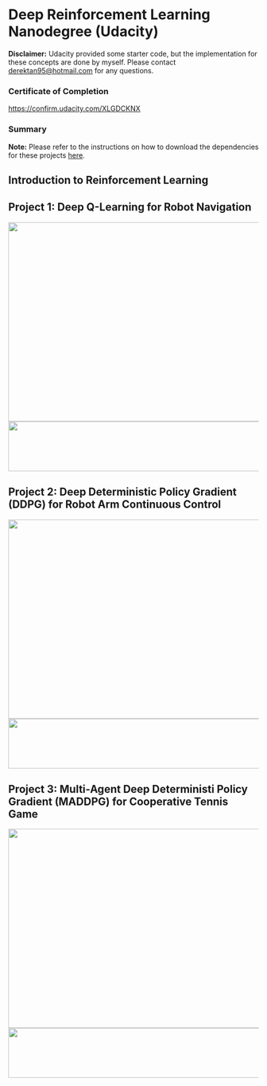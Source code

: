 # Deep Reinforcement Learning Nanodegree (Udacity)

**Disclaimer:** Udacity provided some starter code, but the implementation for these concepts are done by myself. Please contact derektan95@hotmail.com for any questions. 

### Certificate of Completion<br/>
https://confirm.udacity.com/XLGDCKNX

### Summary<br/>
<!-- This course aims to educate more about localization and navigation principles pertaining to autonomous robots, using a commonly used platform called Robot Operating System (ROS). It covers topics ranging from Gazebo simulation, communcation between ROS nodes, localization using Extended Kalman Filter or Particle Filter, Simultaneous Localization & Mapping (SLAM) and A* Path Planning. All of these techniques culminates to a final project where a home service robot capable of localization and navigation is developed. Instructions for compiling each project is available on each project's subdirectory. -->

**Note:** Please refer to the instructions on how to download the dependencies for these projects [here](https://github.com/derektan95/deep-reinforcement-learning-udacity-nanodegree/blob/master/INSTRUCTIONS.md).


## Introduction to Reinforcement Learning <br/>
<!-- **Gazebo** is a useful simulation tool that can be used with ROS to render robots in a simulated environment. It comes with a model and world editor, along with presets models, that can allow for quick prototyping of a physical environment.

The main principles taught in this segment are: 
1) Using model editor tool to render a robot with specified links & joints
2) Using World editor tool to render an environment (e.g. a house)
3) Running plugins on launch of Gazebo platform -->


## Project 1: Deep Q-Learning for Robot Navigation <br/>
<!-- **Robot Operating System** is a middleware designed for communication between different robotic parts, as well as common useful packages that can be used for robotic applications. In this project, different communication models were employed for different nodes of the robot to allow the robot to drive towards a white ball whenever the robot observes it. From a high level, the 2D camera node continuously checks whether the white ball in sight, and the angle of the ball relative to the robot's heading. If white ball is in sight, a service is called to the drive node to drive towards the ball with specified linear and rotational velocity. The drive node receives this service call and publishes motion information robot's wheel actuation node for movement. 

The main principles taught in this segment are: 
1) Packages & Catkin Workspaces
2) Writing ROS nodes & communication models (Publisher-Subscriber, Service-Client) -->

<p align="center">
  <img src="media/p1_dqn_navigation_trained_agent_raw_Trimmed.gif" width="900" height="400" />
  <img src="media/score_vs_episodes_dqn.PNG" width="700" height="100" />
</p>

## Project 2: Deep Deterministic Policy Gradient (DDPG) for Robot Arm Continuous Control <br/>
<!-- 2 common localization principles are the **Extended Kalman Filter (EKF)** and **Monte Carlo Localization (Particle Filter)**. Given a map of the surrounding, motor controls and sensor readings, the robot can use either of these principles to estimate its state position. In this project, I made use of the **Adaptive Monte Carlo Package** from ROS (http://wiki.ros.org/amcl). The robot starts off with a known map, with particles of equal probability weights generated randomly around the robot (shown as **green arrows**). As the robot moves, the particles likewise move. Each particle will then be assigned a probability denoting the likelihood of it being in its position and orientation, by comparing laser distance readings and the distance between it's own position to landmarks on the map. The higher the probability, the more likely a particle will survive in the resampling stage. After multiple timesteps of movement, we can observe that the **green arrows** converges accurately on the true location on the robot, indicating precise localization. 

The main principles taught in this segment are: 
1) Extended Kalman Filter
2) Adaptive Monte Carlos Localization (Particle Filter) -->

<p align="center">
  <img src="media/p2_ddpg_continuous_control_trained_agent_raw_Trimmed.gif" width="900" height="400" />
  <img src="media/ddpg_reward_episode_graph.png" width="700" height="100" />
</p>

## Project 3: Multi-Agent Deep Deterministi Policy Gradient (MADDPG) for Cooperative Tennis Game <br/>
<!-- A common mapping algorithm is the **Occupancy Grid Mapping**. Using sensor measurements and the Binary Bayes Filter, it computes the likelihood of an obstacle (i.e. map) given a particular grid on the map. Mapping requires the knowledge of the robot's start position, motor controls and sensor readings.

**Simulataneous Localization and Mapping (SLAM)** combines principles from both localization and mapping. Using sensor readings and motor control, the robot can continuously map the surroundings, and use the map data to localize itself relative to it. The **Online SLAM approach** gives the map and robot's pose at a given point of time, while the **Full SLAM approach** gives the map and all past robot poses. The main techniques taught in this class is the **Grid-Based FastSLAM** and **GraphSLAM**, which are Online Slam and Full Slam approaches respectively. In this project, the **Real Time Appearance Based Mapping** is used as part of the Online SLAM approach, where a depth camera is used. It provides **3D localization and mapping**, with the ability to perform **loop closure** (i.e. identify previously visited locations to allow for smoother map generation). 

This is available as a ROS package (http://wiki.ros.org/rtabmap_ros). Please build the rtab package from source by following the instructions in the RTAB-github link (https://github.com/introlab/rtabmap_ros).

The main principles taught in this segment are: 
1) Occupancy Grid Mapping (Binary Bayes Filter)
2) Grid-Based FastSLAM
3) GraphSLAM
4) RTAB-map SLAM (Variant of GraphSLAM) -->

<p align="center">
  <img src="media/p3_maddpg_tennis_trained_agent_trimmed.gif" width="900" height="400" />
  <img src="media/training_score_maddpg_self_play.png" width="700" height="100" />
</p>
